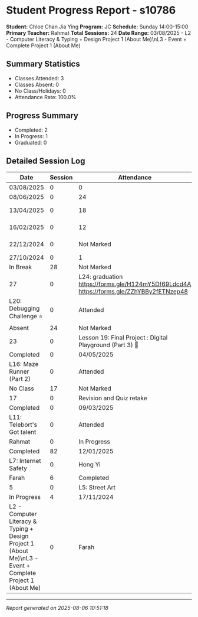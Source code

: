 # Student Progress Report - s10786
**Student:** Chloe Chan Jia Ying
**Program:** JC
**Schedule:** Sunday 14:00-15:00
**Primary Teacher:** Rahmat
**Total Sessions:** 24
**Date Range:** 03/08/2025 - L2 - Computer Literacy & Typing + Design Project 1 (About Me)\nL3 - Event + Complete Project 1 (About Me)

## Summary Statistics
- Classes Attended: 3
- Classes Absent: 0
- No Class/Holidays: 0
- Attendance Rate: 100.0%

## Progress Summary
- Completed: 2
- In Progress: 1
- Graduated: 0

## Detailed Session Log
| Date | Session | Attendance | Teacher | Progress | Lesson |
|------|---------|------------|---------|----------|--------|
| 03/08/2025 | 0 | 0 | Rahmat | Not Started | 27/07/2025 |
| 08/06/2025 | 0 | 24 | Rahmat | Not Started | 01/06/2025 |
| 13/04/2025 | 0 | 18 | Rahmat | Teacher Parent Day | 06/04/2025 |
| 16/02/2025 | 0 | 12 | Rahmat | L9: Starry Night | 09/02/2025 |
| 22/12/2024 | 0 | Not Marked | Rahmat | L6: Magic Show | 15/12/2024 |
| 27/10/2024 | 0 | 1 | Rahmat | Not Started |  |
| In Break | 28 | Not Marked | Rahmat | 13/07/2025 | Rahmat |
| 27 | 0 | L24: graduation  https://forms.gle/H124mY5Df69Ldcd4A   https://forms.gle/ZZhYBBy2fETNzep48 | Rahmat | Rahmat | 27 |
| L20: Debugging Challenge ⭐️ | 0 | Attended | Rahmat | In Progress | L20: Debugging Challenge ⭐️ |
| Absent | 24 | Not Marked | Rahmat | 18/05/2025 | Rahmat |
| 23 | 0 | Lesson 19: Final Project : Digital Playground (Part 3) 🎈 | Rahmat | Fatin | 22 |
| Completed | 0 | 04/05/2025 | Rahmat | 20 | Completed |
| L16: Maze Runner (Part 2) | 0 | Attended | Rahmat | Completed | L16: Maze Runner (Part 2) |
| No Class | 17 | Not Marked | Rahmat | 23/03/2025 | No Class |
| 17 | 0 | Revision and Quiz retake | Rahmat | Rahmat | 16 |
| Completed | 0 | 09/03/2025 | Rahmat | 14 | Completed |
| L11: Telebort's Got talent | 0 | Attended | Rahmat | Completed | L10: Telebort's Got Talent |
| Rahmat | 0 | In Progress | Rahmat | 26/01/2025 | Absent |
| Completed | 82 | 12/01/2025 | Rahmat | 8 | Completed |
| L7: Internet Safety | 0 | Hong Yi | Rahmat | Not Started | Teacher Parent Day |
| Farah | 6 | Completed | Rahmat | 01/12/2024 | Farah |
| 5 | 0 | L5: Street Art | Rahmat | Farah | 4 |
| In Progress | 4 | 17/11/2024 | Rahmat | 2 | Completed |
| L2 - Computer Literacy & Typing + Design Project 1 (About Me)\nL3 - Event + Complete Project 1 (About Me) | 0 | Farah | Rahmat | Not Started |  |

---
*Report generated on 2025-08-06 10:51:18*